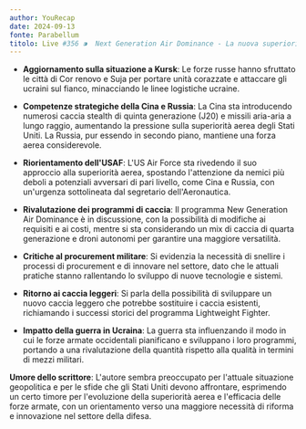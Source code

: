 ```yaml
---
author: YouRecap
date: 2024-09-13
fonte: Parabellum
titolo: Live #356 ⁍  Next Generation Air Dominance - La nuova superiorità aerea? - con Leonardo Lanzara & ..
---
```


- **Aggiornamento sulla situazione a Kursk**: Le forze russe hanno sfruttato le città di Cor renovo e Suja per portare unità corazzate e attaccare gli ucraini sul fianco, minacciando le linee logistiche ucraine.
  
- **Competenze strategiche della Cina e Russia**: La Cina sta introducendo numerosi caccia stealth di quinta generazione (J20) e missili aria-aria a lungo raggio, aumentando la pressione sulla superiorità aerea degli Stati Uniti. La Russia, pur essendo in secondo piano, mantiene una forza aerea considerevole.

- **Riorientamento dell'USAF**: L'US Air Force sta rivedendo il suo approccio alla superiorità aerea, spostando l'attenzione da nemici più deboli a potenziali avversari di pari livello, come Cina e Russia, con un'urgenza sottolineata dal segretario dell'Aeronautica.

- **Rivalutazione dei programmi di caccia**: Il programma New Generation Air Dominance è in discussione, con la possibilità di modifiche ai requisiti e ai costi, mentre si sta considerando un mix di caccia di quarta generazione e droni autonomi per garantire una maggiore versatilità.

- **Critiche al procurement militare**: Si evidenzia la necessità di snellire i processi di procurement e di innovare nel settore, dato che le attuali pratiche stanno rallentando lo sviluppo di nuove tecnologie e sistemi.

- **Ritorno ai caccia leggeri**: Si parla della possibilità di sviluppare un nuovo caccia leggero che potrebbe sostituire i caccia esistenti, richiamando i successi storici del programma Lightweight Fighter.

- **Impatto della guerra in Ucraina**: La guerra sta influenzando il modo in cui le forze armate occidentali pianificano e sviluppano i loro programmi, portando a una rivalutazione della quantità rispetto alla qualità in termini di mezzi militari.

**Umore dello scrittore**: L'autore sembra preoccupato per l'attuale situazione geopolitica e per le sfide che gli Stati Uniti devono affrontare, esprimendo un certo timore per l'evoluzione della superiorità aerea e l'efficacia delle forze armate, con un orientamento verso una maggiore necessità di riforma e innovazione nel settore della difesa.
